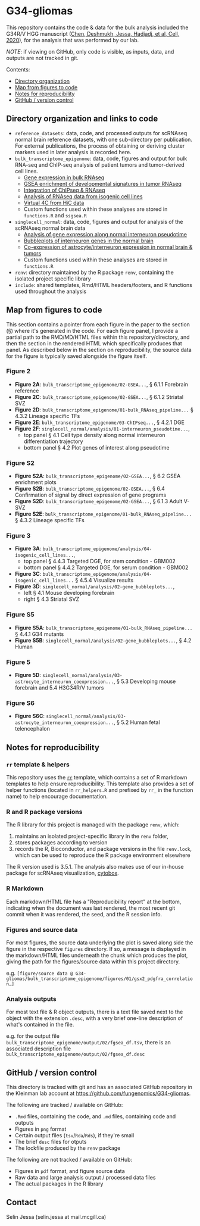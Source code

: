 
# G34-gliomas

This repository contains the code & data for the bulk analysis included
the G34R/V HGG manuscript ([Chen, Deshmukh, Jessa, Hadjadj, et al, Cell, 2020](https://doi.org/10.1016/j.cell.2020.11.012)),
for the analysis that was performed by our lab.

*NOTE*: if viewing on GitHub, only code is visible, as inputs, data, and outputs
are not tracked in git.

Contents:

* [Directory organization](https://github.com/fungenomics/G34-gliomas#directory-organization)
* [Map from figures to code](https://github.com/fungenomics/G34-gliomas#map-from-figures-to-code)
* [Notes for reproducibility](https://github.com/fungenomics/G34-gliomas#notes-for-reproducibility)
* [GitHub / version control](https://github.com/fungenomics/G34-gliomas#github--version-control)


## Directory organization and links to code

* `reference_datasets`: data, code, and processed outputs for scRNAseq
normal brain reference datasets, with one sub-directory per publication.
For external publications, the process
of obtaining or deriving cluster markers used in later analysis is recorded here.
* `bulk_transcriptome_epigenome`: data, code, figures and output for 
bulk RNA-seq and ChIP-seq analysis of patient tumors and tumor-derived cell lines.  
    + [Gene expression in bulk RNAseq](https://fungenomics.github.io/G34-gliomas/bulk_transcriptome_epigenome/analysis/01-bulk_RNAseq_pipeline.html)
    + [GSEA enrichment of developmental signatures in tumor RNAseq](https://fungenomics.github.io/G34-gliomas/bulk_transcriptome_epigenome/analysis/02-GSEA.html)
    + [Integration of ChIPseq & RNAseq](https://fungenomics.github.io/G34-gliomas/bulk_transcriptome_epigenome/analysis/03-ChIPseq.html)
    + [Analysis of RNAseq data from isogenic cell lines](https://fungenomics.github.io/G34-gliomas/bulk_transcriptome_epigenome/analysis/04-isogenic_cell_lines.html)
    + [Virtual 4C from HiC data](https://fungenomics.github.io/G34-gliomas/bulk_transcriptome_epigenome/analysis/05-4C.html)
    + Custom functions used within these analyses are stored in `functions.R` and `ssgsea.R`
* `singlecell_normal`: data, code, figures and output for analysis of the scRNAseq
normal brain data
    + [Analysis of gene expression along normal interneuron pseudotime](https://fungenomics.github.io/G34-gliomas/singlecell_normal/analysis/01-interneuron_pseudotime.html)
    + [Bubbleplots of interneuron genes in the normal brain](https://fungenomics.github.io/G34-gliomas/singlecell_normal/analysis/02-gene_bubbleplots.html)
    + [Co-expression of astrocyte/interneuron expression in normal brain & tumors](https://fungenomics.github.io/G34-gliomas/singlecell_normal/analysis/03-astrocyte_interneuron_coexpression.html)
    + Custom functions used within these analyses are stored in `functions.R`
* `renv`: directory maintained by the R package `renv`, containing the isolated
project specific library
* `include`: shared templates, Rmd/HTML headers/footers, and R functions used
throughout the analysis

## Map from figures to code

This section contains a pointer from each figure in the paper to the section (§) where it's generated in the code.
For each figure panel, I provide a partial path to the RMD/MD/HTML files within this repository/directory,
and then the section in the rendered HTML which specifically produces that panel.
As described below in the section on reproducibility, the source data for the figure is
typically saved alongside the figure itself.

### Figure 2

- **Figure 2A**: `bulk_transcriptome_epigenome/02-GSEA...`, § 6.1.1 Forebrain reference
- **Figure 2C**: `bulk_transcriptome_epigenome/02-GSEA...`, § 6.1.2 Striatal SVZ
- **Figure 2D**: `bulk_transcriptome_epigenome/01-bulk_RNAseq_pipeline...` § 4.3.2 Lineage specific TFs
- **Figure 2E**: `bulk_transcriptome_epigenome/03-ChIPseq...`, § 4.2.1 DGE
- **Figure 2F**: `singlecell_normal/analysis/01-interneuron_pseudotime...`,
    - top panel § 4.1 Cell type density along normal interneuron differentiation trajectory
    - bottom panel § 4.2 Plot genes of interest along pseudotime

### Figure S2

- **Figure S2A**: `bulk_transcriptome_epigenome/02-GSEA...`, § 6.2 GSEA enrichment plots
- **Figure S2B**: `bulk_transcriptome_epigenome/02-GSEA...`, § 6.4 Confirmation of signal by direct expression of gene programs
- **Figure S2D**: `bulk_transcriptome_epigenome/02-GSEA...`, § 6.1.3 Adult V-SVZ
- **Figure S2E**: `bulk_transcriptome_epigenome/01-bulk_RNAseq_pipeline...` § 4.3.2 Lineage specific TFs

### Figure 3

- **Figure 3A**: `bulk_transcriptome_epigenome/analysis/04-isogenic_cell_lines...`,
    - top panel § 4.4.3 Targeted DGE, for stem condition - GBM002
    - bottom panel § 4.4.2 Targeted DGE, for serum condition - GBM002
- **Figure 3C**: `bulk_transcriptome_epigenome/analysis/04-isogenic_cell_lines...` § 4.5.4 Visualize results
- **Figure 3D**: `singlecell_normal/analysis/02-gene_bubbleplots...`,
    - left § 4.1 Mouse developing forebrain
    - right § 4.3 Striatal SVZ

### Figure S5

- **Figure S5A**: `bulk_transcriptome_epigenome/01-bulk_RNAseq_pipeline...` § 4.4.1 G34 mutants
- **Figure S5B**: `singlecell_normal/analysis/02-gene_bubbleplots...`, § 4.2 Human



### Figure 5

- **Figure 5D**: `singlecell_normal/analysis/03-astrocyte_interneuron_coexpression...`, § 5.3 Developing mouse forebrain and 5.4 H3G34R/V tumors


### Figure S6

- **Figure S6C**: `singlecell_normal/analysis/03-astrocyte_interneuron_coexpression...`, § 5.2 Human fetal telencephalon


## Notes for reproducibility


### `rr` template & helpers

This repository uses the [`rr`](https://github.com/sjessa/rr) template, which contains
a set of R markdown templates to help ensure reproducibility. This template also
provides a set of helper functions (located in `rr_helpers.R` and prefixed by `rr_` in the
function name) to help encourage documentation.


### R and R package versions

The R library for this project is managed with the package `renv`,
which:

1. maintains an isolated project-specific library in the `renv` folder,
2. stores packages according to version
3. records the R, Bioconductor, and package versions in the file `renv.lock`, which
can be used to reproduce the R package environment elsewhere

The R version used is 3.5.1.
The analysis also makes use of our in-house package for scRNAseq visualization,
[cytobox](https://github.com/fungenomics/cytobox).


### R Markdown

Each markdown/HTML file has a "Reproducibility report" at the bottom, indicating
when the document was last rendered, the most recent git commit when it was rendered,
the seed, and the R session info.


### Figures and source data

For most figures, the source data underlying the plot is saved along side the figure
in the respective `figures` directory. If so, a message is displayed
in the markdown/HTML files underneath the chunk which produces the plot,
giving the path for the figures/source data within this project directory.

e.g. `[figure/source data @ G34-gliomas/bulk_transcriptome_epigenome/figures/01/gsx2_pdgfra_correlation…]`


### Analysis outputs

For most text file & R object outputs, there is a text file saved next to the object
with the extension `.desc`, with a very brief one-line description of what's contained in the file.

e.g. for the output file `bulk_transcriptome_epigenome/output/02/fgsea_df.tsv`,
there is an associated description file `bulk_transcriptome_epigenome/output/02/fgsea_df.desc`



## GitHub / version control

This directory is tracked with git and has an associated GitHub repository in the Kleinman
lab account at https://github.com/fungenomics/G34-gliomas.

The following are tracked / available on GitHub:

* `.Rmd` files, containing the code, and `.md` files, containing code and outputs
* Figures in `png` format
* Certain output files (`tsv`/`Rda`/`Rds`), if they're small
* The brief `desc` files for otputs
* The lockfile produced by the `renv` package

The following are not tracked / available on GitHub:

* Figures in `pdf` format, and figure source data
* Raw data and large analysis output / processed data files
* The actual packages in the R library 

## Contact

Selin Jessa (selin.jessa at mail.mcgill.ca)
